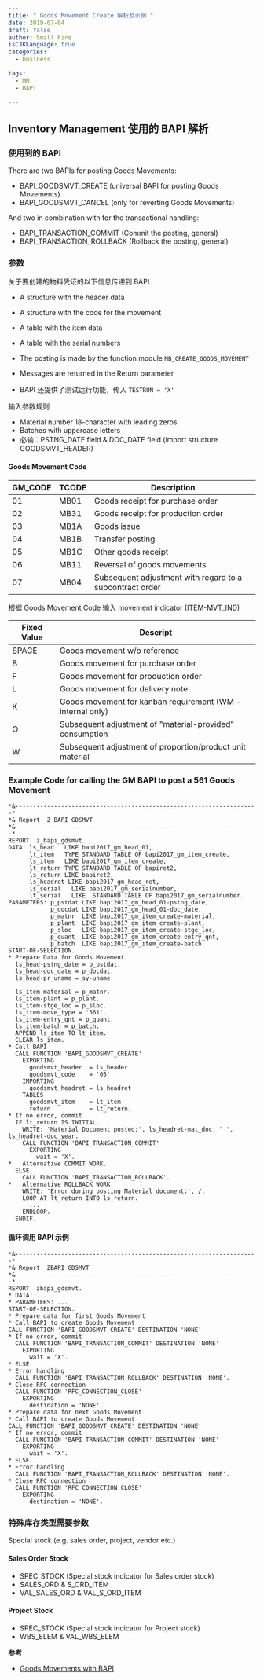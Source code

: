 ```yaml
---
title: " Goods Movement Create 解析及示例 "
date: 2019-07-04
draft: false
author: Small Fire
isCJKLanguage: true
categories: 
  - business

tags: 
  - MM
  - BAPI

---
```


## Inventory Management 使用的 BAPI 解析

### 使用到的 BAPI

There are two BAPIs for posting Goods Movements:

- BAPI_GOODSMVT_CREATE (universal BAPI for posting Goods Movements)
- BAPI_GOODSMVT_CANCEL (only for reverting Goods Movements)

And two in combination with for the transactional handling:

- BAPI_TRANSACTION_COMMIT (Commit the posting, general)
- BAPI_TRANSACTION_ROLLBACK (Rollback the posting, general)

### 参数

关于要创建的物料凭证的以下信息传递到 BAPI

- A structure with the header data
- A structure with the code for the movement
- A table with the item data
- A table with the serial numbers
- The posting is made by the function module `MB_CREATE_GOODS_MOVEMENT`
- Messages are returned in the Return parameter

- BAPI 还提供了测试运行功能，传入  `TESTRUN = 'X'` 

输入参数规则

- Material number 18-character with leading zeros
- Batches with uppercase letters
- 必输：PSTNG_DATE field & DOC_DATE field (import structure GOODSMVT_HEADER) 

#### Goods Movement Code

| GM_CODE | TCODE | Description                                              |
| ------- | ----- | -------------------------------------------------------- |
| 01      | MB01  | Goods receipt for purchase order                         |
| 02      | MB31  | Goods receipt for production order                       |
| 03      | MB1A  | Goods issue                                              |
| 04      | MB1B  | Transfer posting                                         |
| 05      | MB1C  | Other goods receipt                                      |
| 06      | MB11  | Reversal of goods movements                              |
| 07      | MB04  | Subsequent adjustment with regard to a subcontract order |

根据 Goods Movement Code 输入 movement indicator (ITEM-MVT_IND)

| Fixed Value | Descript                                                   |
| ----------- | ---------------------------------------------------------- |
| SPACE       | Goods movement w/o reference                               |
| B           | Goods movement for purchase order                          |
| F           | Goods movement for production order                        |
| L           | Goods movement for delivery note                           |
| K           | Goods movement for kanban requirement (WM - internal only) |
| O           | Subsequent adjustment of "material-provided" consumption   |
| W           | Subsequent adjustment of proportion/product unit material  |

### Example Code for calling the GM BAPI to post a 561 Goods Movement

```ABAP
*&---------------------------------------------------------------------*
*& Report  Z_BAPI_GDSMVT
*&---------------------------------------------------------------------*
REPORT  z_bapi_gdsmvt.
DATA: ls_head   LIKE bapi2017_gm_head_01,
      lt_item   TYPE STANDARD TABLE OF bapi2017_gm_item_create,
      ls_item   LIKE bapi2017_gm_item_create,
      lt_return TYPE STANDARD TABLE OF bapiret2,
      ls_return LIKE bapiret2,
      ls_headret LIKE bapi2017_gm_head_ret,
      ls_serial   LIKE bapi2017_gm_serialnumber,
      lt_serial   LIKE  STANDARD TABLE OF bapi2017_gm_serialnumber.
PARAMETERS: p_pstdat LIKE bapi2017_gm_head_01-pstng_date,
            p_docdat LIKE bapi2017_gm_head_01-doc_date,
            p_matnr  LIKE bapi2017_gm_item_create-material,
            p_plant  LIKE bapi2017_gm_item_create-plant,
            p_sloc   LIKE bapi2017_gm_item_create-stge_loc,
            p_quant  LIKE bapi2017_gm_item_create-entry_qnt,
            p_batch  LIKE bapi2017_gm_item_create-batch.
START-OF-SELECTION.
* Prepare Data for Goods Movement
  ls_head-pstng_date = p_pstdat.
  ls_head-doc_date = p_docdat.
  ls_head-pr_uname = sy-uname.

  ls_item-material = p_matnr.
  ls_item-plant = p_plant.
  ls_item-stge_loc = p_sloc.
  ls_item-move_type = '561'.
  ls_item-entry_qnt = p_quant.
  ls_item-batch = p_batch.
  APPEND ls_item TO lt_item.
  CLEAR ls_item.
* Call BAPI
  CALL FUNCTION 'BAPI_GOODSMVT_CREATE'
    EXPORTING
      goodsmvt_header  = ls_header
      goodsmvt_code    = '05'
    IMPORTING
      goodsmvt_headret = ls_headret
    TABLES
      goodsmvt_item    = lt_item
      return           = lt_return.
* If no error, commit
  IF lt_return IS INITIAL.
    WRITE: 'Material Document posted:', ls_headret-mat_doc, ' ', ls_headret-doc_year.
    CALL FUNCTION 'BAPI_TRANSACTION_COMMIT'
      EXPORTING
        wait = 'X'.
*   Alternative COMMIT WORK.
  ELSE.
    CALL FUNCTION 'BAPI_TRANSACTION_ROLLBACK'.
*   Alternative ROLLBACK WORK.
    WRITE: 'Error during posting Material document:', /.
    LOOP AT lt_return INTO ls_return.
      ...
    ENDLOOP.
  ENDIF.
```

#### 循环调用 BAPI 示例

```ABAP
*&---------------------------------------------------------------------*
*& Report  ZBAPI_GDSMVT
*&---------------------------------------------------------------------*
REPORT  zbapi_gdsmvt. 
* DATA: ...
* PARAMETERS: ...
START-OF-SELECTION.
* Prepare data for first Goods Movement
* Call BAPI to create Goods Movement
CALL FUNCTION 'BAPI_GOODSMVT_CREATE' DESTINATION 'NONE'
* If no error, commit
  CALL FUNCTION 'BAPI_TRANSACTION_COMMIT' DESTINATION 'NONE'
    EXPORTING
      wait = 'X'.
* ELSE
* Error handling 
  CALL FUNCTION 'BAPI_TRANSACTION_ROLLBACK' DESTINATION 'NONE'.
* Close RFC connection
  CALL FUNCTION 'RFC_CONNECTION_CLOSE'
    EXPORTING
      destination = 'NONE'.
* Prepare data for next Goods Movement
* Call BAPI to create Goods Movement
CALL FUNCTION 'BAPI_GOODSMVT_CREATE' DESTINATION 'NONE'
* If no error, commit
  CALL FUNCTION 'BAPI_TRANSACTION_COMMIT' DESTINATION 'NONE'
    EXPORTING
      wait = 'X'.
* ELSE
* Error handling 
  CALL FUNCTION 'BAPI_TRANSACTION_ROLLBACK' DESTINATION 'NONE'.
* Close RFC connection
  CALL FUNCTION 'RFC_CONNECTION_CLOSE'
    EXPORTING
      destination = 'NONE'.
```

### 特殊库存类型需要参数

Special stock (e.g. sales order, project, vendor etc.)

#### Sales Order Stock

- SPEC_STOCK (Special stock indicator for Sales order stock)
- SALES_ORD & S_ORD_ITEM
- VAL_SALES_ORD & VAL_S_ORD_ITEM 

#### Project Stock

- SPEC_STOCK (Special stock indicator for Project stock)
- WBS_ELEM & VAL_WBS_ELEM



**参考**

- [Goods Movements with BAPI](https://wiki.scn.sap.com/wiki/display/ERPSCM/Goods+Movements+with+BAPI)